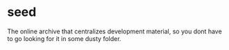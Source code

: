 # seed

The online archive that centralizes development material, so you dont have to go looking for it in some dusty folder.